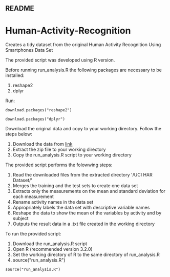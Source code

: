 
## README

# Human-Activity-Recognition
Creates a tidy dataset from the original Human Activity Recognition Using Smartphones Data Set 


The provided script was developed using R version.

Before running run_analysis.R the following packages are necessary to be installed:
 
 1. reshape2
 2. dplyr
 
Run:

```{r}
download.packages("reshape2")
```
```{r}
download.packages("dplyr")
```
 
Download the original data and copy to your working directory. Follow the steps below:

 1. Download the data from [link](https://d396qusza40orc.cloudfront.net/getdata%2Fprojectfiles%2FUCI%20HAR%20Dataset.zip)
 2. Extract the zip file to your working directory
 3. Copy the run_analysis.R script to your working directory 
 

The provided script performs the folowwing steps:

 1. Read the downloaded files from the extracted directory '/UCI HAR Dataset/'
 2. Merges the training and the test sets to create one data set
 3. Extracts only the measurements on the mean and standard deviation for each measurement
 4. Rename activity names in the data set
 5. Appropriately labels the data set with descriptive variable names
 6. Reshape the data to show the mean of the variables by activity and by 
 subject
 7. Outputs the result data in a .txt file created in the working directory

To run the provided script:

 1. Download the run_analysis.R script
 2. Open R (recommended version 3.2.0) 
 3. Set the working directory of R to the same directory of run_analysis.R
 4. source("run_analysis.R")
 
```{r}
source("run_analysis.R")
```
